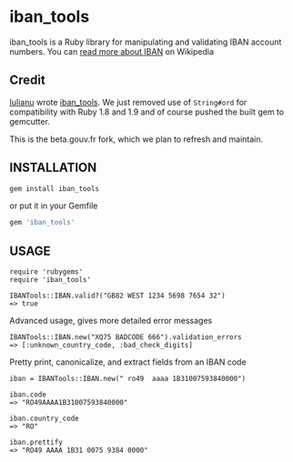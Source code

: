 # iban_tools

iban_tools is a Ruby library for manipulating and validating IBAN account numbers. You can [read more about IBAN](http://en.wikipedia.org/wiki/International_Bank_Account_Number) on Wikipedia

## Credit

[Iulianu](http://github.com/iulianu) wrote [iban_tools](http://github.com/iulianu/iban_tools). We just removed use of `String#ord` for compatibility with Ruby 1.8 and 1.9 and of course pushed the built gem to gemcutter.

This is the beta.gouv.fr fork, which we plan to refresh and maintain.

## INSTALLATION

```sh
gem install iban_tools
```

or put it in your Gemfile

```ruby
gem 'iban_tools'
```

## USAGE

    require 'rubygems'
    require 'iban_tools'

    IBANTools::IBAN.valid?("GB82 WEST 1234 5698 7654 32")
    => true

Advanced usage, gives more detailed error messages

    IBANTools::IBAN.new("XQ75 BADCODE 666").validation_errors
    => [:unknown_country_code, :bad_check_digits]

Pretty print, canonicalize, and extract fields from an IBAN code

    iban = IBANTools::IBAN.new(" ro49  aaaa 1B31007593840000")

    iban.code
    => "RO49AAAA1B31007593840000"

    iban.country_code
    => "RO"

    iban.prettify
    => "RO49 AAAA 1B31 0075 9384 0000"
